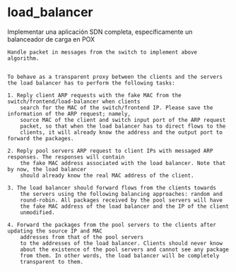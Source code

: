 # load_balancer
Implementar una aplicación SDN completa, específicamente un balanceador de carga en POX


    Handle packet in messages from the switch to implement above algorithm.
    

    To behave as a transparent proxy between the clients and the servers
    the load balancer has to perform the following tasks:

    1. Reply client ARP requests with the fake MAC from the switch/frontend/load-balancer when clients 
        search for the MAC of the switch/frontend IP. Please save the information of the ARP request; namely,
        source MAC of the client and switch input port of the ARP request
        packet, so that when the load balancer has to direct flows to the
        clients, it will already know the address and the output port to forward the packages.
    
    2. Reply pool servers ARP request to client IPs with messaged ARP responses. The responses will contain 
        the fake MAC address associated with the load balancer. Note that by now, the load balancer
        should already know the real MAC address of the client.

    3. The load balancer should forward flows from the clients towards
        the servers using the following balancing approaches: random and
        round-robin. All packages received by the pool servers will have
        the fake MAC address of the load balancer and the IP of the client
        unmodified.

    4. Forward the packages from the pool servers to the clients after updating the source IP and MAC 
        addresses from that of the pool servers
        to the addresses of the load balancer. Clients should never know
        about the existence of the pool servers and cannot see any package
        from them. In other words, the load balancer will be completely
        transparent to them.
